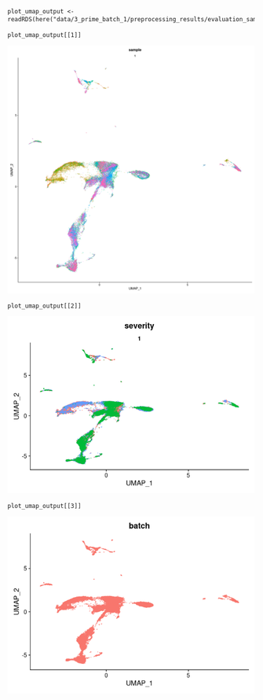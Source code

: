     plot_umap_output <- readRDS(here("data/3_prime_batch_1/preprocessing_results/evaluation_sample_technical_variability/plot_umap_output.rds"))

    plot_umap_output[[1]]

![](technical_variation_across_samples_files/figure-markdown_strict/unnamed-chunk-2-1.png)

    plot_umap_output[[2]]

![](technical_variation_across_samples_files/figure-markdown_strict/unnamed-chunk-3-1.png)

    plot_umap_output[[3]]

![](technical_variation_across_samples_files/figure-markdown_strict/unnamed-chunk-4-1.png)
